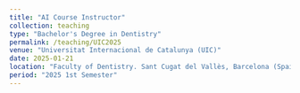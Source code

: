 ```yaml
---
title: "AI Course Instructor"
collection: teaching
type: "Bachelor's Degree in Dentistry"
permalink: /teaching/UIC2025
venue: "Universitat Internacional de Catalunya (UIC)"
date: 2025-01-21
location: "Faculty of Dentistry. Sant Cugat del Vallès, Barcelona (Spain)"
period: "2025 1st Semester"
---
```

